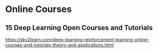 # Online Courses
## 15 Deep Learning Open Courses and Tutorials
https://sky2learn.com/deep-learning-reinforcement-learning-online-courses-and-tutorials-theory-and-applications.html
